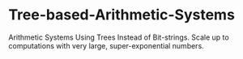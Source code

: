 # Tree-based-Arithmetic-Systems
Arithmetic Systems Using Trees Instead of Bit-strings. Scale up to computations with very large, super-exponential numbers.
